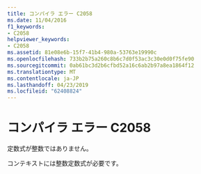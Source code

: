 ```yaml
---
title: コンパイラ エラー C2058
ms.date: 11/04/2016
f1_keywords:
- C2058
helpviewer_keywords:
- C2058
ms.assetid: 81e08e6b-15f7-41b4-980a-53763e19990c
ms.openlocfilehash: 733b2b75a260c8b6c7d0f53ac3c30e0d0f75fe90
ms.sourcegitcommit: 0ab61bc3d2b6cfbd52a16c6ab2b97a8ea1864f12
ms.translationtype: MT
ms.contentlocale: ja-JP
ms.lasthandoff: 04/23/2019
ms.locfileid: "62408824"
---
```

# <a name="compiler-error-c2058"></a>コンパイラ エラー C2058

定数式が整数ではありません。

コンテキストには整数定数式が必要です。